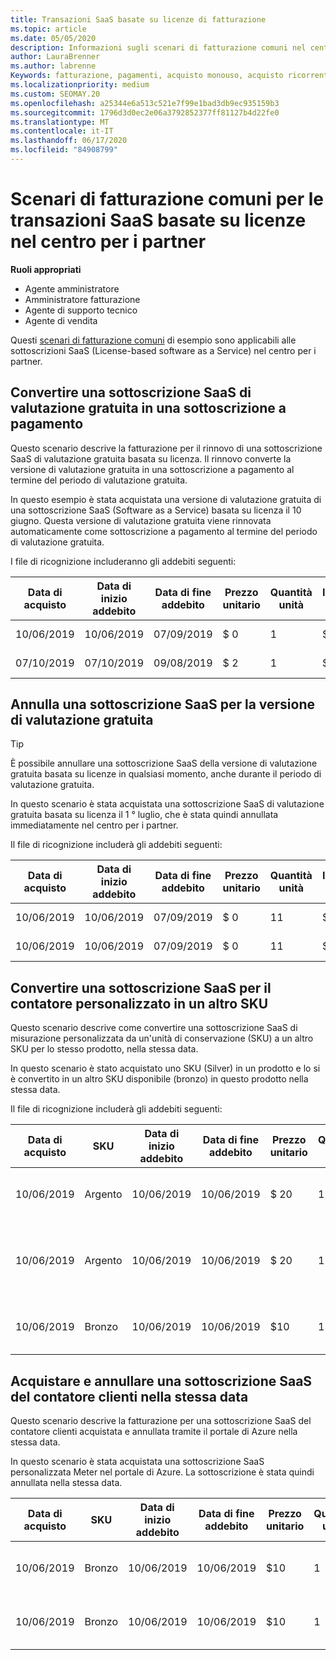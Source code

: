 ```yaml
---
title: Transazioni SaaS basate su licenze di fatturazione
ms.topic: article
ms.date: 05/05/2020
description: Informazioni sugli scenari di fatturazione comuni nel centro per i partner per le transazioni SaaS basate su licenze.
author: LauraBrenner
ms.author: labrenne
Keywords: fatturazione, pagamenti, acquisto monouso, acquisto ricorrente, sottoscrizioni, postazioni
ms.localizationpriority: medium
ms.custom: SEOMAY.20
ms.openlocfilehash: a25344e6a513c521e7f99e1bad3db9ec935159b3
ms.sourcegitcommit: 1796d3d0ec2e06a3792852377ff81127b4d22fe0
ms.translationtype: MT
ms.contentlocale: it-IT
ms.lasthandoff: 06/17/2020
ms.locfileid: "84908799"
---
```

# <a name="common-billing-scenarios-for-license-based-saas-transactions-in-partner-center"></a>Scenari di fatturazione comuni per le transazioni SaaS basate su licenze nel centro per i partner

**Ruoli appropriati**

- Agente amministratore
- Amministratore fatturazione
- Agente di supporto tecnico
- Agente di vendita


Questi [scenari di fatturazione comuni](common-billing-scenarios.md) di esempio sono applicabili alle sottoscrizioni SaaS (License-based software as a Service) nel centro per i partner.

## <a name="convert-a-free-trial-saas-subscription-to-a-paid-subscription"></a>Convertire una sottoscrizione SaaS di valutazione gratuita in una sottoscrizione a pagamento

Questo scenario descrive la fatturazione per il rinnovo di una sottoscrizione SaaS di valutazione gratuita basata su licenza. Il rinnovo converte la versione di valutazione gratuita in una sottoscrizione a pagamento al termine del periodo di valutazione gratuita.

In questo esempio è stata acquistata una versione di valutazione gratuita di una sottoscrizione SaaS (Software as a Service) basata su licenza il 10 giugno. Questa versione di valutazione gratuita viene rinnovata automaticamente come sottoscrizione a pagamento al termine del periodo di valutazione gratuita.

I file di ricognizione includeranno gli addebiti seguenti:

| Data di acquisto | Data di inizio addebito | Data di fine addebito | Prezzo unitario | Quantità unità | Importo totale | Tipo di addebito | Descrizione della sottoscrizione |
| ------------- | ----------------- | --------------- | ---------- | ------------- | ------------ | ----------- | ----------------- |
| 10/06/2019 | 10/06/2019 | 07/09/2019 | $ 0 | 1 | $ 0 | Nuovo | Versione di prova gratuita |
| 07/10/2019 | 07/10/2019 | 09/08/2019 | $ 2 | 1 | $ 2 | Renew | Sottoscrizione a pagamento |

## <a name="cancel-a-free-trial-saas-subscription"></a>Annulla una sottoscrizione SaaS per la versione di valutazione gratuita

> [!TIP]
> È possibile annullare una sottoscrizione SaaS della versione di valutazione gratuita basata su licenze in qualsiasi momento, anche durante il periodo di valutazione gratuita.

In questo scenario è stata acquistata una sottoscrizione SaaS di valutazione gratuita basata su licenza il 1 ° luglio, che è stata quindi annullata immediatamente nel centro per i partner.

Il file di ricognizione includerà gli addebiti seguenti:

| Data di acquisto | Data di inizio addebito | Data di fine addebito | Prezzo unitario | Quantità unità | Importo totale | Tipo di addebito | Descrizione della sottoscrizione |
| ------------- | ----------------- | --------------- | ---------- | ------------- | ------------ | ----------- | ----------------- |
| 10/06/2019 | 10/06/2019 | 07/09/2019 | $ 0 | 11 | $ 0 | Nuovo | Versione di prova gratuita |
| 10/06/2019 | 10/06/2019 | 07/09/2019 | $ 0 | 11 | $ 0 | Annulla | Versione di prova gratuita |

## <a name="convert-custom-meter-saas-subscription-to-another-sku"></a>Convertire una sottoscrizione SaaS per il contatore personalizzato in un altro SKU

Questo scenario descrive come convertire una sottoscrizione SaaS di misurazione personalizzata da un'unità di conservazione (SKU) a un altro SKU per lo stesso prodotto, nella stessa data.

In questo scenario è stato acquistato uno SKU (Silver) in un prodotto e lo si è convertito in un altro SKU disponibile (bronzo) in questo prodotto nella stessa data.

Il file di ricognizione includerà gli addebiti seguenti:

| Data di acquisto | SKU | Data di inizio addebito | Data di fine addebito | Prezzo unitario | Quantità unità | Importo totale | Tipo di addebito | Descrizione della sottoscrizione |
| ------------- | ----------------- | ----------------- | --------------- | ---------- | ------------- | ------------ | ----------- | ----------------- |
| 10/06/2019 | Argento | 10/06/2019 | 10/06/2019 | $ 20 | 1 | $ 20 | Nuovo | Sottoscrizione SaaS del contatore personalizzato |
| 10/06/2019 | Argento | 10/06/2019 | 10/06/2019 | $ 20 | 1 | -$20 | Conversione | Rifatturato in base alla sottoscrizione SaaS personalizzata del contatore |
| 10/06/2019 | Bronzo | 10/06/2019 | 10/06/2019 | $10 | 1 | $10 | Conversione | Sottoscrizione SaaS del contatore personalizzato |

## <a name="purchase-and-cancel-a-customer-meter-saas-subscription-on-same-date"></a>Acquistare e annullare una sottoscrizione SaaS del contatore clienti nella stessa data

Questo scenario descrive la fatturazione per una sottoscrizione SaaS del contatore clienti acquistata e annullata tramite il portale di Azure nella stessa data.

In questo scenario è stata acquistata una sottoscrizione SaaS personalizzata Meter nel portale di Azure. La sottoscrizione è stata quindi annullata nella stessa data.

| Data di acquisto | SKU | Data di inizio addebito | Data di fine addebito | Prezzo unitario | Quantità unità | Importo totale | Tipo di addebito | Descrizione della sottoscrizione |
| ------------- | ------------- |----------------- | --------------- | ---------- | ------------- | ------------ | ----------- | ----------------- |
| 10/06/2019 | Bronzo | 10/06/2019 | 10/06/2019 | $10 | 1 | $10 | Nuovo | Sottoscrizione SaaS del contatore personalizzato |
| 10/06/2019 | Bronzo | 10/06/2019 | 10/06/2019 | $10 | 1 | -$10 | CancelImmediate | Sottoscrizione SaaS del contatore personalizzato |
